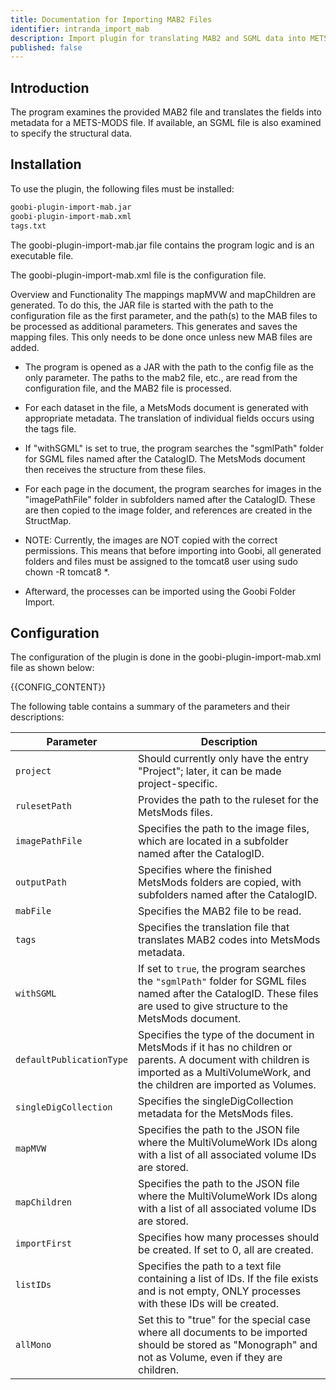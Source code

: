 ```yaml
---
title: Documentation for Importing MAB2 Files
identifier: intranda_import_mab
description: Import plugin for translating MAB2 and SGML data into METS-MODS
published: false
---
```


## Introduction
The program examines the provided MAB2 file and translates the fields into metadata for a METS-MODS file. If available, an SGML file is also examined to specify the structural data.

## Installation
To use the plugin, the following files must be installed:

```bash
goobi-plugin-import-mab.jar
goobi-plugin-import-mab.xml
tags.txt 
```

The goobi-plugin-import-mab.jar file contains the program logic and is an executable file.

The goobi-plugin-import-mab.xml file is the configuration file.

Overview and Functionality
The mappings mapMVW and mapChildren are generated. To do this, the JAR file is started with the path to the configuration file as the first parameter, and the path(s) to the MAB files to be processed as additional parameters. This generates and saves the mapping files. This only needs to be done once unless new MAB files are added.

* The program is opened as a JAR with the path to the config file as the only parameter.
The paths to the mab2 file, etc., are read from the configuration file, and the MAB2 file is processed.
* For each dataset in the file, a MetsMods document is generated with appropriate metadata. The translation of individual fields occurs using the tags file.
* If "withSGML" is set to true, the program searches the "sgmlPath" folder for SGML files named after the CatalogID. The MetsMods document then receives the structure from these files.
* For each page in the document, the program searches for images in the "imagePathFile" folder in subfolders named after the CatalogID. These are then copied to the image folder, and references are created in the StructMap.
* NOTE: Currently, the images are NOT copied with the correct permissions. This means that before importing into Goobi, all generated folders and files must be assigned to the tomcat8 user using sudo chown -R tomcat8 *.

* Afterward, the processes can be imported using the Goobi Folder Import.

## Configuration
The configuration of the plugin is done in the goobi-plugin-import-mab.xml file as shown below:

{{CONFIG_CONTENT}}

The following table contains a summary of the parameters and their descriptions:

| Parameter               | Description |
|-------------------------|------------------------|
| `project`               | Should currently only have the entry "Project"; later, it can be made project-specific.                                                                            |
| `rulesetPath`           | Provides the path to the ruleset for the MetsMods files.                                                                                                           |
| `imagePathFile`         | Specifies the path to the image files, which are located in a subfolder named after the CatalogID.                                                                 |
| `outputPath`            | Specifies where the finished MetsMods folders are copied, with subfolders named after the CatalogID.                                                               |
| `mabFile`               | Specifies the MAB2 file to be read.                                                                                                                                |
| `tags`                  | Specifies the translation file that translates MAB2 codes into MetsMods metadata.                                                                                  |
| `withSGML`              | If set to `true`, the program searches the `"sgmlPath"` folder for SGML files named after the CatalogID. These files are used to give structure to the MetsMods document. |
| `defaultPublicationType`| Specifies the type of the document in MetsMods if it has no children or parents. A document with children is imported as a MultiVolumeWork, and the children are imported as Volumes. |
| `singleDigCollection`   | Specifies the singleDigCollection metadata for the MetsMods files.                                                                                                 |
| `mapMVW`                | Specifies the path to the JSON file where the MultiVolumeWork IDs along with a list of all associated volume IDs are stored.                                        |
| `mapChildren`           | Specifies the path to the JSON file where the MultiVolumeWork IDs along with a list of all associated volume IDs are stored.                                        |
| `importFirst`           | Specifies how many processes should be created. If set to 0, all are created.                                                                                      |
| `listIDs`               | Specifies the path to a text file containing a list of IDs. If the file exists and is not empty, ONLY processes with these IDs will be created.                    |
| `allMono`               | Set this to "true" for the special case where all documents to be imported should be stored as "Monograph" and not as Volume, even if they are children.            |

